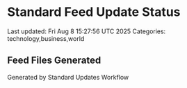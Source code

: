 # Standard Feed Update Status
Last updated: Fri Aug  8 15:27:56 UTC 2025
Categories: technology,business,world

## Feed Files Generated

Generated by Standard Updates Workflow
